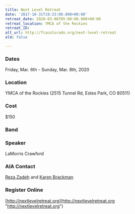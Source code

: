 ```yaml
---
title: Next Level Retreat
date: '2017-10-31T19:33:00.000+00:00'
retreat_date: 2020-03-06T05:00:00.000+00:00
retreat_location: YMCA of the Rockies
retreat_ID: 
alt_url: http://fcacolorado.org/next-level-retreat
old: false

---
```

### Dates

Friday, Mar. 6th -  Sunday, Mar. 8th, 2020

### Location

YMCA of the Rockies (2515 Tunnel Rd, Estes Park, CO 80511)

### Cost

$150

### Band

### Speaker

LaMorris Crawford

### AIA Contact

[Reza Zadeh](mailto:reza.zadeh@athletesinaction.org) and [Karen Brackman](mailto:karen.brackman@athletesinaction.org)

### Register Online

[http://nextlevelretreat.org](http://nextlevelretreat.org "http://nextlevelretreat.org")